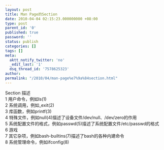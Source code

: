 ```yaml
---
layout: post
title: Man Page的Section
date: 2010-04-04 02:15:23.000000000 +08:00
type: post
parent_id: '0'
published: true
password: ''
status: publish
categories: []
tags: []
meta:
  aktt_notify_twitter: 'no'
  _edit_last: '1'
  dsq_thread_id: '7578625323'
author: 
permalink: "/2010/04/man-page%e7%9a%84section.html"
---
```

Section 描述  
1 用户命令，例如ls(1)  
2 系统调用，例如\_exit(2)  
3 库函数，例如printf(3)  
4 特殊文件，例如null(4)描述了设备文件/dev/null、/dev/zero的作用  
5 系统配置文件的格式，例如passwd(5)描述了系统配置文件/etc/passwd的格式  
6 游戏  
7 其它杂项，例如bash-builtins(7)描述了bash的各种内建命令  
8 系统管理命令，例如ifconfig(8)

